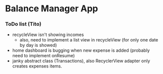 # Balance Manager App

### ToDo list (Tito)

+ recycleView isn't showing incomes
  + also, need to implement a list view in recycleView (for only one date by day is showed)
+ home dashboard is bugging when new expense is added (probably need to implement onResume)
+ janky abstract class (Transactions), also RecyclerView adapter only creates expenses items.
